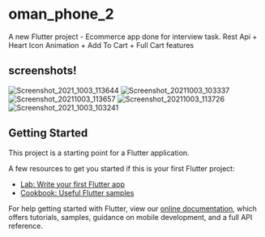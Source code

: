 # oman_phone_2

A new Flutter project - Ecommerce app done for interview task. Rest Api + Heart Icon Animation + Add To Cart + Full Cart features

## screenshots!

![Screenshot_2021_1003_113644](https://user-images.githubusercontent.com/69787389/135742518-3f78db9c-a1a8-43d3-80ca-f54edd7ea12f.jpg)
![Screenshot_20211003_103337](https://user-images.githubusercontent.com/69787389/135742504-9c59e302-3b38-4dca-a258-1b2f5959dbf1.jpg)
![Screenshot_20211003_113657](https://user-images.githubusercontent.com/69787389/135742509-6e92e6ff-370f-406c-8f41-53f1f6bb4ec5.jpg)
![Screenshot_20211003_113726](https://user-images.githubusercontent.com/69787389/135742512-a6b05e4f-5724-4bda-a2f5-170e46f60005.jpg)
![Screenshot_2021_1003_103241](https://user-images.githubusercontent.com/69787389/135742515-5abb1207-78f5-4d16-a0ee-772562dd7e67.jpg)





## Getting Started

This project is a starting point for a Flutter application.

A few resources to get you started if this is your first Flutter project:

- [Lab: Write your first Flutter app](https://flutter.dev/docs/get-started/codelab)
- [Cookbook: Useful Flutter samples](https://flutter.dev/docs/cookbook)

For help getting started with Flutter, view our
[online documentation](https://flutter.dev/docs), which offers tutorials,
samples, guidance on mobile development, and a full API reference.
